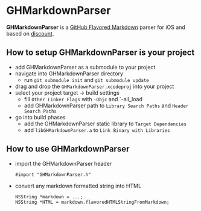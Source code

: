 # GHMarkdownParser
**GHMarkdownParser** is a [GitHub Flavored Markdown](http://github.github.com/github-flavored-markdown/) parser for iOS and based on [discount](https://github.com/Orc/discount).


## How to setup GHMarkdownParser is your project

* add GHMarkdownParser as a submodule to your project
* navigate into GHMarkdownParser directory
    * run `git submodule init` and `git submodule update `
* drag and drop the `GHMarkdownParser.xcodeproj` into your project
* select your project target -> build settings
    * fill `Other Linker Flags` with `-Objc` and `-all_load
    * add GHMarkdownParser path to `Library Search Paths` and `Header Search Paths`
* go into build phases
    * add the GHMarkdownParser static library to `Target Dependencies`
    * add `libGHMarkdownParser.a` to `Link Binary with Libraries`


## How to use GHMarkdownParser

* import the GHMarkdownParser header

    ```objecttive-c
    #import "GHMarkdownParser.h"
    ```

* convert any markdown formatted string into HTML

    ```objecttive-c
    NSString *markdown = ...;
    NSString *HTML = markdown.flavoredHTMLStringFromMarkdown;
    ```